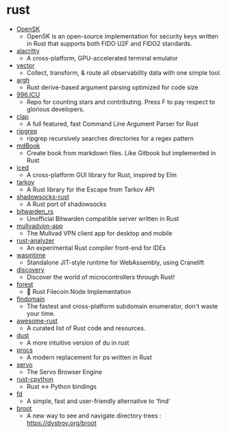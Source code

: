 # rust
- [OpenSK](https://github.com/google/OpenSK)
  - OpenSK is an open-source implementation for security keys written in Rust that supports both FIDO U2F and FIDO2 standards.
- [alacritty](https://github.com/alacritty/alacritty)
  - A cross-platform, GPU-accelerated terminal emulator
- [vector](https://github.com/timberio/vector)
  - Collect, transform, & route all observability data with one simple tool.
- [argh](https://github.com/google/argh)
  - Rust derive-based argument parsing optimized for code size
- [996.ICU](https://github.com/996icu/996.ICU)
  - Repo for counting stars and contributing. Press F to pay respect to glorious developers.
- [clap](https://github.com/clap-rs/clap)
  - A full featured, fast Command Line Argument Parser for Rust
- [ripgrep](https://github.com/BurntSushi/ripgrep)
  - ripgrep recursively searches directories for a regex pattern
- [mdBook](https://github.com/rust-lang/mdBook)
  - Create book from markdown files. Like Gitbook but implemented in Rust
- [iced](https://github.com/hecrj/iced)
  - A cross-platform GUI library for Rust, inspired by Elm
- [tarkov](https://github.com/dank/tarkov)
  - A Rust library for the Escape from Tarkov API
- [shadowsocks-rust](https://github.com/shadowsocks/shadowsocks-rust)
  - A Rust port of shadowsocks
- [bitwarden_rs](https://github.com/dani-garcia/bitwarden_rs)
  - Unofficial Bitwarden compatible server written in Rust
- [mullvadvpn-app](https://github.com/mullvad/mullvadvpn-app)
  - The Mullvad VPN client app for desktop and mobile
- [rust-analyzer](https://github.com/rust-analyzer/rust-analyzer)
  - An experimental Rust compiler front-end for IDEs
- [wasmtime](https://github.com/bytecodealliance/wasmtime)
  - Standalone JIT-style runtime for WebAssembly, using Cranelift
- [discovery](https://github.com/rust-embedded/discovery)
  - Discover the world of microcontrollers through Rust!
- [forest](https://github.com/ChainSafe/forest)
  - 🌲 Rust Filecoin Node Implementation
- [findomain](https://github.com/Edu4rdSHL/findomain)
  - The fastest and cross-platform subdomain enumerator, don't waste your time.
- [awesome-rust](https://github.com/rust-unofficial/awesome-rust)
  - A curated list of Rust code and resources.
- [dust](https://github.com/bootandy/dust)
  - A more intuitive version of du in rust
- [procs](https://github.com/dalance/procs)
  - A modern replacement for ps written in Rust
- [servo](https://github.com/servo/servo)
  - The Servo Browser Engine
- [rust-cpython](https://github.com/dgrunwald/rust-cpython)
  - Rust <-> Python bindings
- [fd](https://github.com/sharkdp/fd)
  - A simple, fast and user-friendly alternative to 'find'
- [broot](https://github.com/Canop/broot)
  - A new way to see and navigate directory trees : https://dystroy.org/broot
